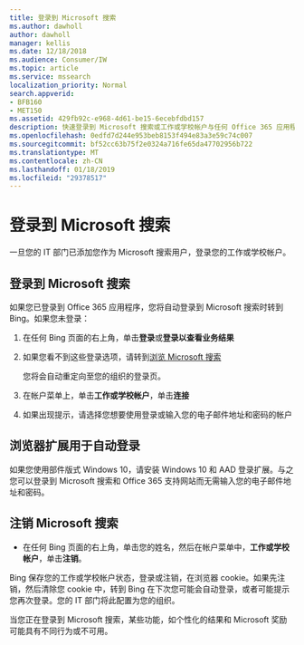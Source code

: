 ```yaml
---
title: 登录到 Microsoft 搜索
ms.author: dawholl
author: dawholl
manager: kellis
ms.date: 12/18/2018
ms.audience: Consumer/IW
ms.topic: article
ms.service: mssearch
localization_priority: Normal
search.appverid:
- BFB160
- MET150
ms.assetid: 429fb92c-e968-4d61-be15-6ecebfdbd157
description: 快速登录到 Microsoft 搜索或工作或学校帐户与任何 Office 365 应用程序
ms.openlocfilehash: 0edfd7d244e953beb8153f494e83a3e59c74c007
ms.sourcegitcommit: bf52cc63b75f2e0324a716fe65da47702956b722
ms.translationtype: MT
ms.contentlocale: zh-CN
ms.lasthandoff: 01/18/2019
ms.locfileid: "29378517"
---
```

# <a name="sign-in-to-microsoft-search"></a>登录到 Microsoft 搜索

一旦您的 IT 部门已添加您作为 Microsoft 搜索用户，登录您的工作或学校帐户。
  
## <a name="sign-in-to-microsoft-search"></a>登录到 Microsoft 搜索

如果您已登录到 Office 365 应用程序，您将自动登录到 Microsoft 搜索时转到 Bing。如果您未登录：
  
1. 在任何 Bing 页面的右上角，单击**登录**或**登录以查看业务结果**
    
2. 如果您看不到这些登录选项，请转到[浏览 Microsoft 搜索](https://www.bing.com/business/explore)
    
    您将会自动重定向至您的组织的登录页。
    
3. 在帐户菜单上，单击**工作或学校帐户**，单击**连接**
    
4. 如果出现提示，请选择您想要使用登录或输入您的电子邮件地址和密码的帐户
    
## <a name="use-a-browser-extension-to-sign-in-automatically"></a>浏览器扩展用于自动登录

如果您使用部件版式 Windows 10，请安装 Windows 10 和 AAD 登录扩展。与之您可以登录到 Microsoft 搜索和 Office 365 支持网站而无需输入您的电子邮件地址和密码。
  
## <a name="sign-out-of-microsoft-search"></a>注销 Microsoft 搜索

- 在任何 Bing 页面的右上角，单击您的姓名，然后在帐户菜单中，**工作或学校帐户**，单击**注销**。
    
Bing 保存您的工作或学校帐户状态，登录或注销，在浏览器 cookie。如果先注销，然后清除您 cookie 中，转到 Bing 在下次您可能会自动登录，或者可能提示您再次登录。您的 IT 部门将此配置为您的组织。
  
当您正在登录到 Microsoft 搜索，某些功能，如个性化的结果和 Microsoft 奖励可能具有不同行为或不可用。

  

